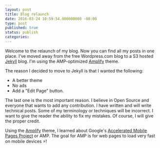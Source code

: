 ```yaml
---
layout: post
title: Blog relaunch
date: 2016-03-24 10:59:54.000000000 -08:00
type: post
published: true
status: publish
categories:
---
```


Welcome to the relaunch of my blog. Now you can find all my posts in one place. I've moved away from the free Wordpress.com blog to a S3 hosted [Jekyll](https://jekyllrb.com/) blog. I'm using the AMP-optimized [Amplify](https://github.com/ageitgey/amplify) theme.

The reason I decided to move to Jekyll is that I wanted the following:

- A better theme
- No ads
- Add a "Edit Page" button.

The last one is the most important reason. I believe in Open Source and everyone that wants to add any contribution. I have written and will write technical posts. Some of my terminology or techniques will be incorrect. I want to give the reader the ability to fix my mistakes. Of course, I will give the proper credit.

Using the [Amplify](https://github.com/ageitgey/amplify) theme, I learned about Google's [Accelerated Mobile Pages Project](https://www.ampproject.org/) or AMP. The goal for AMP is for web pages to load very fast on mobile devices ⚡️!
